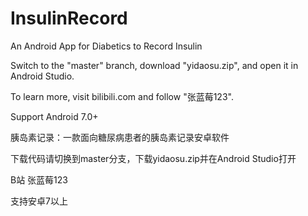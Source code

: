 # InsulinRecord
An Android App for Diabetics to Record Insulin

Switch to the "master" branch, download "yidaosu.zip", and open it in Android Studio.

To learn more, visit bilibili.com and follow "张蓝莓123".

Support Android 7.0+

胰岛素记录：一款面向糖尿病患者的胰岛素记录安卓软件

下载代码请切换到master分支，下载yidaosu.zip并在Android Studio打开

B站 张蓝莓123

支持安卓7以上
